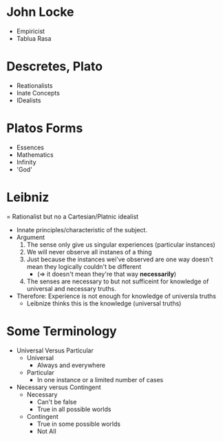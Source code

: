 John Locke
==========
- Empiricist
- Tablua Rasa

Descretes, Plato
================
- Reationalists
- Inate Concepts
- IDealists

Platos Forms
=============
- Essences
- Mathematics
- Infinity
- 'God'

Leibniz
=======
= Rationalist but no a Cartesian/Platnic idealist
- Innate  principles/characteristic of the subject.
- Argument
    1. The sense only give us singular experiences (particular instances)
    2. We will never observe all instanes of a thing
    3. Just because the instances wei've observed are one way doesn't mean they logically couldn't be different
        * (=> it doesn't mean they're that way **necessarily**)
    4.  The senses are necessary to but not sufficeint for knowledge of universal and necessary truths.
- Therefore: Experience is not enough for knowledge of universla truths
    * Leibnize thinks this is the knowledge (universal truths)

Some Terminology
================
- Universal Versus Particular
    * Universal
        - Always and everywhere
    * Particular
        - In one instance or a limited number of cases
- Necessary versus Contingent
    * Necessary
        - Can't be false
        - True in all possible worlds
    * Contingent
        - True in some possible worlds
        - Not All
